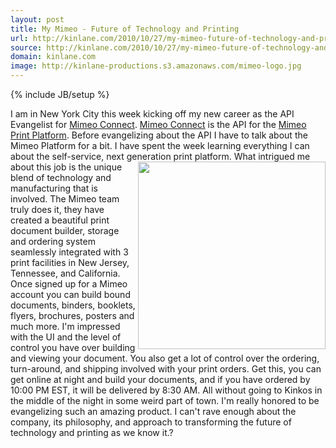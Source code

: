 ```yaml
---
layout: post
title: My Mimeo - Future of Technology and Printing
url: http://kinlane.com/2010/10/27/my-mimeo-future-of-technology-and-printing/
source: http://kinlane.com/2010/10/27/my-mimeo-future-of-technology-and-printing/
domain: kinlane.com
image: http://kinlane-productions.s3.amazonaws.com/mimeo-logo.jpg
---
```

{% include JB/setup %}<p>
     I am in New York City this week kicking off my new career as the API Evangelist for <a href="http://www.mimeo.com/solutions/mimeo-connect.php"
        target="_blank">Mimeo Connect</a>. <a href="http://www.mimeo.com/solutions/mimeo-connect.php"
        target="_blank">Mimeo Connect</a> is the API for the <a href="http://www.mimeo.com/"
        target="_blank">Mimeo Print Platform</a>. Before evangelizing about the API I have to talk about the Mimeo Platform for a bit. I have spent the week learning everything I can about the self-service, next generation print platform. <a href="http://www.mimeo.com/"
        target="_blank"><img class="c1"
          src="http://kinlane-productions.s3.amazonaws.com/mimeo-logo.jpg"
          alt=""
          width="300"
          align="right" /></a> What intrigued me about this job is the unique blend of technology and manufacturing that is involved. The Mimeo team truly does it, they have created a beautiful print document builder, storage and ordering system seamlessly integrated with 3 print facilities in New Jersey, Tennessee, and California. Once signed up for a Mimeo account you can build bound documents, binders, booklets, flyers, brochures, posters and much more. I'm impressed with the UI and the level of control you have over building and viewing your document. You also get a lot of control over the ordering, turn-around, and shipping involved with your print orders. Get this, you can get online at night and build your documents, and if you have ordered by 10:00 PM EST, it will be delivered by 8:30 AM. All without going to Kinkos in the middle of the night in some weird part of town. I'm really honored to be evangelizing such an amazing product. I can't rave enough about the company, its philosophy, and approach to transforming the future of technology and printing as we know it.?
</p>